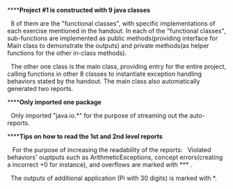 **********Project #1 is constructed with 9 java classes******
   
    8 of them are the "functional classes", with specific implementations of each exercise mentioned in the handout. In each of the "functional classes", sub-functions are implemented as public methods(providing interface for Main class to demonstrate the outputs) and private methods(as helper functions for the other in-class methods). 
   
    The other one class is the main class, providing entry for the entire project, calling functions in other 8 classes to instantiate  exception handling behaviors stated by the handout. The main class also automatically generated two reports.
    
    
    
**********Only imported one package******
   
    Only imported "java.io.*" for the purpose of streaming out the auto-reports.



**********Tips on how to read the 1st and 2nd level reports******
   
    For the purpose of increasing the readability of the reports:
    Violated behaviors' ouptputs such as ArithmeticExceptions, concept errors(creating a incorrect +0 for instance), and overflows are marked with *** .
   
    The outputs of additional application (Pi with 30 digits) is marked with *.
